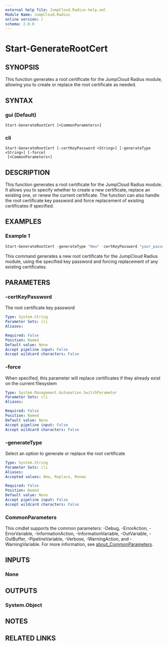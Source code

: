 ```yaml
---
external help file: JumpCloud.Radius-help.xml
Module Name: JumpCloud.Radius
online version: /
schema: 2.0.0
---
```


# Start-GenerateRootCert

## SYNOPSIS

This function generates a root certificate for the JumpCloud Radius module, allowing you to create or replace the root certificate as needed.

## SYNTAX

### gui (Default)
```
Start-GenerateRootCert [<CommonParameters>]
```

### cli
```
Start-GenerateRootCert [-certKeyPassword <String>] [-generateType <String>] [-force]
 [<CommonParameters>]
```

## DESCRIPTION

This function generates a root certificate for the JumpCloud Radius module. It allows you to specify whether to create a new certificate, replace an existing one, or renew the current certificate. The function can also handle the root certificate key password and force replacement of existing certificates if specified.

## EXAMPLES

### Example 1

```powershell
Start-GenerateRootCert -generateType "New" -certKeyPassword "your_password" -force
```

This command generates a new root certificate for the JumpCloud Radius module, using the specified key password and forcing replacement of any existing certificates.

## PARAMETERS

### -certKeyPassword

The root certificate key password

```yaml
Type: System.String
Parameter Sets: cli
Aliases:

Required: False
Position: Named
Default value: None
Accept pipeline input: False
Accept wildcard characters: False
```

### -force

When specified, this parameter will replace certificates if they already exist on the current filesystem

```yaml
Type: System.Management.Automation.SwitchParameter
Parameter Sets: cli
Aliases:

Required: False
Position: Named
Default value: None
Accept pipeline input: False
Accept wildcard characters: False
```

### -generateType

Select an option to generate or replace the root certificate

```yaml
Type: System.String
Parameter Sets: cli
Aliases:
Accepted values: New, Replace, Renew

Required: False
Position: Named
Default value: None
Accept pipeline input: False
Accept wildcard characters: False
```

### CommonParameters
This cmdlet supports the common parameters: -Debug, -ErrorAction, -ErrorVariable, -InformationAction, -InformationVariable, -OutVariable, -OutBuffer, -PipelineVariable, -Verbose, -WarningAction, and -WarningVariable. For more information, see [about_CommonParameters](http://go.microsoft.com/fwlink/?LinkID=113216).

## INPUTS

### None
## OUTPUTS

### System.Object
## NOTES

## RELATED LINKS
